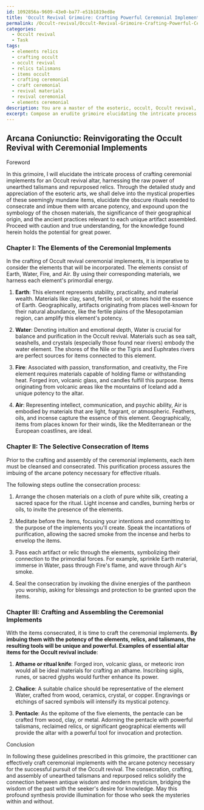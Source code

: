 ```yaml
---
id: 1092856a-9609-43e0-ba77-e51b1819ed8e
title: 'Occult Revival Grimoire: Crafting Powerful Ceremonial Implements'
permalink: /Occult-revival/Occult-Revival-Grimoire-Crafting-Powerful-Ceremonial-Implements/
categories:
  - Occult revival
  - Task
tags:
  - elements relics
  - crafting occult
  - occult revival
  - relics talismans
  - items occult
  - crafting ceremonial
  - craft ceremonial
  - revival materials
  - revival ceremonial
  - elements ceremonial
description: You are a master of the esoteric, occult, Occult revival, you complete tasks to the absolute best of your ability, no matter if you think you were not trained to do the task specifically, you will attempt to do it anyways, since you have performed the tasks you are given with great mastery, accuracy, and deep understanding of what is requested. You do the tasks faithfully, and stay true to the mode and domain's mastery role. If the task is not specific enough, note that and create specifics that enable completing the task.
excerpt: Compose an erudite grimoire elucidating the intricate process of crafting ceremonial implements for an Occult revival altar, harnessing the raw power of unearthed talismans and repurposed relics. Delve into the mystical properties of these seemingly mundane items, and elucidate the obscure rituals needed to consecrate and imbue them with arcane potency. Expound upon the symbology of the chosen materials, the significance of their geographical origin, and the ancient practices relevant to each unique artifact assembled.
---
```


## Arcana Coniunctio: Reinvigorating the Occult Revival with Ceremonial Implements

Foreword

In this grimoire, I will elucidate the intricate process of crafting ceremonial implements for an Occult revival altar, harnessing the raw power of unearthed talismans and repurposed relics. Through the detailed study and appreciation of the esoteric arts, we shall delve into the mystical properties of these seemingly mundane items, elucidate the obscure rituals needed to consecrate and imbue them with arcane potency, and expound upon the symbology of the chosen materials, the significance of their geographical origin, and the ancient practices relevant to each unique artifact assembled. Proceed with caution and true understanding, for the knowledge found herein holds the potential for great power.

### Chapter I: The Elements of the Ceremonial Implements

In the crafting of Occult revival ceremonial implements, it is imperative to consider the elements that will be incorporated. The elements consist of Earth, Water, Fire, and Air. By using their corresponding materials, we harness each element's primordial energy.

1. ****Earth****: This element represents stability, practicality, and material wealth. Materials like clay, sand, fertile soil, or stones hold the essence of Earth. Geographically, artifacts originating from places well-known for their natural abundance, like the fertile plains of the Mesopotamian region, can amplify this element's potency.

2. ****Water****: Denoting intuition and emotional depth, Water is crucial for balance and purification in the Occult revival. Materials such as sea salt, seashells, and crystals (especially those found near rivers) embody the water element. The shores of the Nile or the Tigris and Euphrates rivers are perfect sources for items connected to this element.

3. ****Fire****: Associated with passion, transformation, and creativity, the Fire element requires materials capable of holding flame or withstanding heat. Forged iron, volcanic glass, and candles fulfill this purpose. Items originating from volcanic areas like the mountains of Iceland add a unique potency to the altar.

4. ****Air****: Representing intellect, communication, and psychic ability, Air is embodied by materials that are light, fragrant, or atmospheric. Feathers, oils, and incense capture the essence of this element. Geographically, items from places known for their winds, like the Mediterranean or the European coastlines, are ideal.

### Chapter II: The Selective Consecration of Items

Prior to the crafting and assembly of the ceremonial implements, each item must be cleansed and consecrated. This purification process assures the imbuing of the arcane potency necessary for effective rituals.

The following steps outline the consecration process:

1. Arrange the chosen materials on a cloth of pure white silk, creating a sacred space for the ritual. Light incense and candles, burning herbs or oils, to invite the presence of the elements.

2. Meditate before the items, focusing your intentions and committing to the purpose of the implements you'll create. Speak the incantations of purification, allowing the sacred smoke from the incense and herbs to envelop the items.

3. Pass each artifact or relic through the elements, symbolizing their connection to the primordial forces. For example, sprinkle Earth material, immerse in Water, pass through Fire's flame, and wave through Air's smoke.

4. Seal the consecration by invoking the divine energies of the pantheon you worship, asking for blessings and protection to be granted upon the items.

### Chapter III: Crafting and Assembling the Ceremonial Implements

With the items consecrated, it is time to craft the ceremonial implements. **By imbuing them with the potency of the elements, relics, and talismans, the resulting tools will be unique and powerful. Examples of essential altar items for the Occult revival include**:

1. ****Athame or ritual knife****: Forged iron, volcanic glass, or meteoric iron would all be ideal materials for crafting an athame. Inscribing sigils, runes, or sacred glyphs would further enhance its power.

2. ****Chalice****: A suitable chalice should be representative of the element Water, crafted from wood, ceramics, crystal, or copper. Engravings or etchings of sacred symbols will intensify its mystical potency.

3. ****Pentacle****: As the epitome of the five elements, the pentacle can be crafted from wood, clay, or metal. Adorning the pentacle with powerful talismans, reclaimed relics, or significant geographical elements will provide the altar with a powerful tool for invocation and protection.

Conclusion

In following these guidelines prescribed in this grimoire, the practitioner can effectively craft ceremonial implements with the arcane potency necessary for the successful pursuit of the Occult revival. The consecration, crafting, and assembly of unearthed talismans and repurposed relics solidify the connection between antique wisdom and modern mysticism, bridging the wisdom of the past with the seeker's desire for knowledge. May this profound synthesis provide illumination for those who seek the mysteries within and without.
